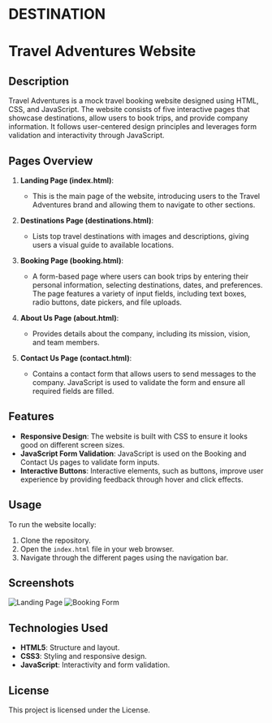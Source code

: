 # DESTINATION
# Travel Adventures Website

## Description
Travel Adventures is a mock travel booking website designed using HTML, CSS, and JavaScript. The website consists of five interactive pages that showcase destinations, allow users to book trips, and provide company information. It follows user-centered design principles and leverages form validation and interactivity through JavaScript.

## Pages Overview

1. **Landing Page (index.html)**:
   - This is the main page of the website, introducing users to the Travel Adventures brand and allowing them to navigate to other sections.

2. **Destinations Page (destinations.html)**:
   - Lists top travel destinations with images and descriptions, giving users a visual guide to available locations.

3. **Booking Page (booking.html)**:
   - A form-based page where users can book trips by entering their personal information, selecting destinations, dates, and preferences. The page features a variety of input fields, including text boxes, radio buttons, date pickers, and file uploads.

4. **About Us Page (about.html)**:
   - Provides details about the company, including its mission, vision, and team members.

5. **Contact Us Page (contact.html)**:
   - Contains a contact form that allows users to send messages to the company. JavaScript is used to validate the form and ensure all required fields are filled.

## Features
- **Responsive Design**: The website is built with CSS to ensure it looks good on different screen sizes.
- **JavaScript Form Validation**: JavaScript is used on the Booking and Contact Us pages to validate form inputs.
- **Interactive Buttons**: Interactive elements, such as buttons, improve user experience by providing feedback through hover and click effects.
  
## Usage
To run the website locally:
1. Clone the repository.
2. Open the `index.html` file in your web browser.
3. Navigate through the different pages using the navigation bar.

## Screenshots
![Landing Page](images/landing-page.png)
![Booking Form](images/booking-form.png)

## Technologies Used
- **HTML5**: Structure and layout.
- **CSS3**: Styling and responsive design.
- **JavaScript**: Interactivity and form validation.

## License
This project is licensed under the License.
